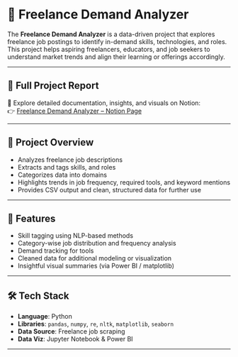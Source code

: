 # 📌 Freelance Demand Analyzer

The **Freelance Demand Analyzer** is a data-driven project that explores freelance job postings to identify in-demand skills, technologies, and roles. This project helps aspiring freelancers, educators, and job seekers to understand market trends and align their learning or offerings accordingly.

---

## 📘 Full Project Report

📝 Explore detailed documentation, insights, and visuals on Notion:  
👉 [Freelance Demand Analyzer – Notion Page](https://decisive-catcher-85c.notion.site/Freelance-Demand-Analyzer-22be71e62e5f80dda904d68bf67721b7)

---

## 🚀 Project Overview

- Analyzes freelance job descriptions
- Extracts and tags skills, and roles
- Categorizes data into domains
- Highlights trends in job frequency, required tools, and keyword mentions
- Provides CSV output and clean, structured data for further use

---

## 🧠 Features

- Skill tagging using NLP-based methods
- Category-wise job distribution and frequency analysis
- Demand tracking for tools
- Cleaned data for additional modeling or visualization
- Insightful visual summaries (via Power BI / matplotlib)

---

## 🛠️ Tech Stack

- **Language**: Python  
- **Libraries**: `pandas`, `numpy`, `re`, `nltk`, `matplotlib`, `seaborn`  
- **Data Source**: Freelance job scraping 
- **Data Viz**: Jupyter Notebook & Power BI  

---
